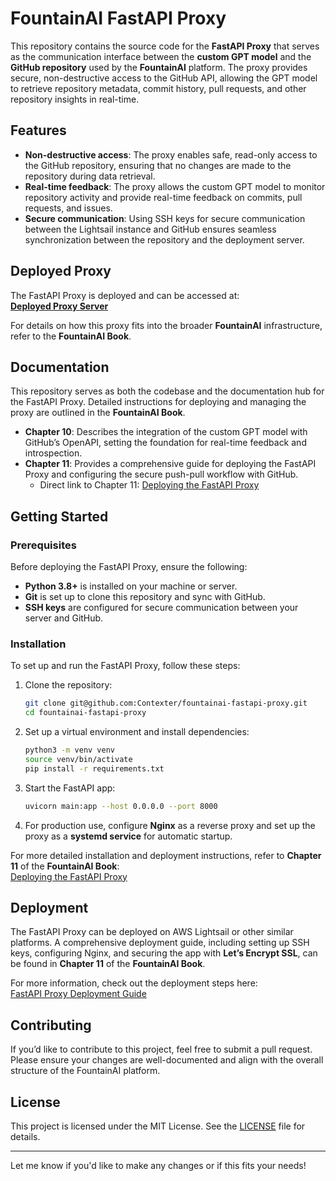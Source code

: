 

# FountainAI FastAPI Proxy

This repository contains the source code for the **FastAPI Proxy** that serves as the communication interface between the **custom GPT model** and the **GitHub repository** used by the **FountainAI** platform. The proxy provides secure, non-destructive access to the GitHub API, allowing the GPT model to retrieve repository metadata, commit history, pull requests, and other repository insights in real-time.

## Features
- **Non-destructive access**: The proxy enables safe, read-only access to the GitHub repository, ensuring that no changes are made to the repository during data retrieval.
- **Real-time feedback**: The proxy allows the custom GPT model to monitor repository activity and provide real-time feedback on commits, pull requests, and issues.
- **Secure communication**: Using SSH keys for secure communication between the Lightsail instance and GitHub ensures seamless synchronization between the repository and the deployment server.

## Deployed Proxy

The FastAPI Proxy is deployed and can be accessed at:  
**[Deployed Proxy Server](https://proxy.fountain.coach)**

For details on how this proxy fits into the broader **FountainAI** infrastructure, refer to the **FountainAI Book**.

## Documentation

This repository serves as both the codebase and the documentation hub for the FastAPI Proxy. Detailed instructions for deploying and managing the proxy are outlined in the **FountainAI Book**.

- **Chapter 10**: Describes the integration of the custom GPT model with GitHub’s OpenAPI, setting the foundation for real-time feedback and introspection.  
- **Chapter 11**: Provides a comprehensive guide for deploying the FastAPI Proxy and configuring the secure push-pull workflow with GitHub.  
  - Direct link to Chapter 11: [Deploying the FastAPI Proxy](https://github.com/Contexter/FountainAI-Book/blob/main/chapters/chapter11.md)

## Getting Started

### Prerequisites

Before deploying the FastAPI Proxy, ensure the following:
- **Python 3.8+** is installed on your machine or server.
- **Git** is set up to clone this repository and sync with GitHub.
- **SSH keys** are configured for secure communication between your server and GitHub.

### Installation

To set up and run the FastAPI Proxy, follow these steps:

1. Clone the repository:
   ```bash
   git clone git@github.com:Contexter/fountainai-fastapi-proxy.git
   cd fountainai-fastapi-proxy
   ```

2. Set up a virtual environment and install dependencies:
   ```bash
   python3 -m venv venv
   source venv/bin/activate
   pip install -r requirements.txt
   ```

3. Start the FastAPI app:
   ```bash
   uvicorn main:app --host 0.0.0.0 --port 8000
   ```

4. For production use, configure **Nginx** as a reverse proxy and set up the proxy as a **systemd service** for automatic startup.

For more detailed installation and deployment instructions, refer to **Chapter 11** of the **FountainAI Book**:  
[Deploying the FastAPI Proxy](https://github.com/Contexter/FountainAI-Book/blob/main/chapters/chapter11.md)

## Deployment

The FastAPI Proxy can be deployed on AWS Lightsail or other similar platforms. A comprehensive deployment guide, including setting up SSH keys, configuring Nginx, and securing the app with **Let’s Encrypt SSL**, can be found in **Chapter 11** of the **FountainAI Book**.

For more information, check out the deployment steps here:  
[FastAPI Proxy Deployment Guide](https://github.com/Contexter/FountainAI-Book/blob/main/chapters/chapter11.md)

## Contributing

If you’d like to contribute to this project, feel free to submit a pull request. Please ensure your changes are well-documented and align with the overall structure of the FountainAI platform.

## License

This project is licensed under the MIT License. See the [LICENSE](LICENSE) file for details.

---

Let me know if you'd like to make any changes or if this fits your needs!
